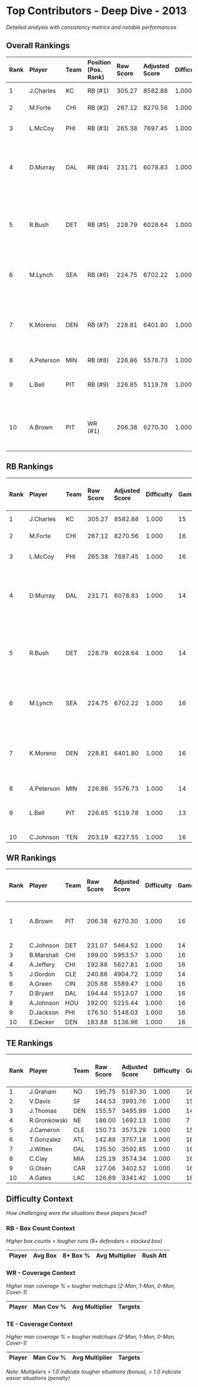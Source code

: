 # Top Contributors - Deep Dive - 2013

*Detailed analysis with consistency metrics and notable performances*

## Overall Rankings

| Rank | Player     | Team | Position (Pos. Rank) | Raw Score | Adjusted Score | Difficulty | Games | Avg/Game | Typical | Consistency | Floor | Ceiling | Peak   | Trend      | Notable Games                               |
| :----| :----------| :----| :--------------------| :---------| :--------------| :----------| :-----| :--------| :-------| :-----------| :-----| :-------| :------| :----------| :-------------------------------------------|
| 1    | J.Charles  | KC   | RB (#1)              | 305.27    | 8582.88        | 1.000      | 15    | 572.19   | 565.51  | 7/3/5       | 484.9 | 716.6   | 929.62 | Decreasing | Wk 15 (vs LV)                               |
| 2    | M.Forte    | CHI  | RB (#2)              | 267.12    | 8270.56        | 1.000      | 16    | 516.91   | 468.95  | 8/2/6       | 438.3 | 677.1   | 837.66 | Stable     | Wk 17 (vs GB)                               |
| 3    | L.McCoy    | PHI  | RB (#3)              | 265.38    | 7697.45        | 1.000      | 16    | 481.09   | 482.73  | 8/1/7       | 368.7 | 555.5   | 795.68 | Stable     | Wk 14 (vs DET)                              |
| 4    | D.Murray   | DAL  | RB (#4)              | 231.71    | 6078.83        | 1.000      | 14    | 434.20   | 377.89  | 7/0/7       | 324.0 | 558.9   | 740.89 | Increasing | Wk 13 (vs LV), Wk 16 (vs WAS), Wk 3 (vs LA) |
| 5    | R.Bush     | DET  | RB (#5)              | 228.79    | 6028.64        | 1.000      | 14    | 430.62   | 393.66  | 4/5/5       | 266.8 | 580.7   | 712.19 | Decreasing | Wk 1 (vs MIN), Wk 8 (vs DAL), Wk 13 (vs GB) |
| 6    | M.Lynch    | SEA  | RB (#6)              | 224.75    | 6702.22        | 1.000      | 16    | 418.89   | 412.35  | 8/2/6       | 324.3 | 528.7   | 734.50 | Stable     | Wk 6 (vs TEN), Wk 2 (vs SF)                 |
| 7    | K.Moreno   | DEN  | RB (#7)              | 228.81    | 6401.80        | 1.000      | 16    | 400.11   | 367.78  | 8/0/8       | 282.3 | 522.5   | 733.16 | Stable     | Wk 6 (vs JAX), Wk 12 (vs NE), Wk 5 (vs DAL) |
| 8    | A.Peterson | MIN  | RB (#8)              | 226.86    | 5576.73        | 1.000      | 14    | 398.34   | 421.14  | 7/0/7       | 205.9 | 581.3   | 631.56 | Increasing |                                             |
| 9    | L.Bell     | PIT  | RB (#9)              | 226.85    | 5119.78        | 1.000      | 13    | 393.83   | 363.98  | 4/3/6       | 328.1 | 450.7   | 578.11 | Stable     | Wk 16 (vs GB), Wk 13 (vs BAL)               |
| 10   | A.Brown    | PIT  | WR (#1)              | 206.38    | 6270.30        | 1.000      | 16    | 391.89   | 371.44  | 8/3/5       | 303.9 | 439.8   | 689.06 | Stable     | Wk 11 (vs DET), Wk 3 (vs CHI)               |

## RB Rankings

| Rank | Player     | Team | Raw Score | Adjusted Score | Difficulty | Games | Avg/Game | Typical | Consistency | Floor | Ceiling | Peak   | Trend      | Notable Games (>150% Typical)               |
| :----| :----------| :----| :---------| :--------------| :----------| :-----| :--------| :-------| :-----------| :-----| :-------| :------| :----------| :-------------------------------------------|
| 1    | J.Charles  | KC   | 305.27    | 8582.88        | 1.000      | 15    | 572.19   | 565.51  | 7/3/5       | 484.9 | 716.6   | 929.62 | Decreasing | Wk 15 (vs LV)                               |
| 2    | M.Forte    | CHI  | 267.12    | 8270.56        | 1.000      | 16    | 516.91   | 468.95  | 8/2/6       | 438.3 | 677.1   | 837.66 | Stable     | Wk 17 (vs GB)                               |
| 3    | L.McCoy    | PHI  | 265.38    | 7697.45        | 1.000      | 16    | 481.09   | 482.73  | 8/1/7       | 368.7 | 555.5   | 795.68 | Stable     | Wk 14 (vs DET)                              |
| 4    | D.Murray   | DAL  | 231.71    | 6078.83        | 1.000      | 14    | 434.20   | 377.89  | 7/0/7       | 324.0 | 558.9   | 740.89 | Increasing | Wk 13 (vs LV), Wk 16 (vs WAS), Wk 3 (vs LA) |
| 5    | R.Bush     | DET  | 228.79    | 6028.64        | 1.000      | 14    | 430.62   | 393.66  | 4/5/5       | 266.8 | 580.7   | 712.19 | Decreasing | Wk 1 (vs MIN), Wk 8 (vs DAL), Wk 13 (vs GB) |
| 6    | M.Lynch    | SEA  | 224.75    | 6702.22        | 1.000      | 16    | 418.89   | 412.35  | 8/2/6       | 324.3 | 528.7   | 734.50 | Stable     | Wk 6 (vs TEN), Wk 2 (vs SF)                 |
| 7    | K.Moreno   | DEN  | 228.81    | 6401.80        | 1.000      | 16    | 400.11   | 367.78  | 8/0/8       | 282.3 | 522.5   | 733.16 | Stable     | Wk 6 (vs JAX), Wk 12 (vs NE), Wk 5 (vs DAL) |
| 8    | A.Peterson | MIN  | 226.86    | 5576.73        | 1.000      | 14    | 398.34   | 421.14  | 7/0/7       | 205.9 | 581.3   | 631.56 | Increasing |                                             |
| 9    | L.Bell     | PIT  | 226.85    | 5119.78        | 1.000      | 13    | 393.83   | 363.98  | 4/3/6       | 328.1 | 450.7   | 578.11 | Stable     | Wk 16 (vs GB), Wk 13 (vs BAL)               |
| 10   | C.Johnson  | TEN  | 203.19    | 6227.55        | 1.000      | 16    | 389.22   | 358.20  | 8/2/6       | 302.8 | 418.3   | 725.39 | Stable     |                                             |

## WR Rankings

| Rank | Player     | Team | Raw Score | Adjusted Score | Difficulty | Games | Avg/Game | Typical | Consistency | Floor | Ceiling | Peak   | Trend      | Notable Games (>150% Typical) |
| :----| :----------| :----| :---------| :--------------| :----------| :-----| :--------| :-------| :-----------| :-----| :-------| :------| :----------| :-----------------------------|
| 1    | A.Brown    | PIT  | 206.38    | 6270.30        | 1.000      | 16    | 391.89   | 371.44  | 8/3/5       | 303.9 | 439.8   | 689.06 | Stable     | Wk 11 (vs DET), Wk 3 (vs CHI) |
| 2    | C.Johnson  | DET  | 231.07    | 5464.52        | 1.000      | 14    | 390.32   | 361.99  | 6/2/6       | 165.8 | 477.3   | 960.43 | Decreasing |                               |
| 3    | B.Marshall | CHI  | 199.00    | 5953.57        | 1.000      | 16    | 372.10   | 364.94  | 8/0/8       | 221.3 | 474.0   | 639.08 | Stable     |                               |
| 4    | A.Jeffery  | CHI  | 192.88    | 5627.81        | 1.000      | 16    | 351.74   | 351.24  | 8/4/4       | 200.7 | 375.6   | 840.54 | Increasing |                               |
| 5    | J.Gordon   | CLE  | 240.86    | 4904.72        | 1.000      | 14    | 350.34   | 339.00  | 5/1/8       | 199.5 | 487.0   | 835.57 | Increasing |                               |
| 6    | A.Green    | CIN  | 205.88    | 5589.47        | 1.000      | 16    | 349.34   | 329.24  | 8/2/6       | 262.3 | 426.0   | 633.96 | Increasing |                               |
| 7    | D.Bryant   | DAL  | 194.44    | 5513.07        | 1.000      | 16    | 344.57   | 377.74  | 8/3/5       | 206.5 | 423.9   | 557.30 | Stable     |                               |
| 8    | A.Johnson  | HOU  | 192.00    | 5215.44        | 1.000      | 16    | 325.96   | 304.44  | 8/0/8       | 209.9 | 395.1   | 804.27 | Stable     |                               |
| 9    | D.Jackson  | PHI  | 176.50    | 5148.03        | 1.000      | 16    | 321.75   | 283.26  | 8/1/7       | 151.9 | 427.8   | 679.74 | Decreasing |                               |
| 10   | E.Decker   | DEN  | 183.88    | 5136.96        | 1.000      | 16    | 321.06   | 236.69  | 7/1/8       | 173.0 | 399.7   | 891.50 | Decreasing |                               |

## TE Rankings

| Rank | Player       | Team | Raw Score | Adjusted Score | Difficulty | Games | Avg/Game | Typical | Consistency | Floor | Ceiling | Peak   | Trend      | Notable Games (>150% Typical) |
| :----| :------------| :----| :---------| :--------------| :----------| :-----| :--------| :-------| :-----------| :-----| :-------| :------| :----------| :-----------------------------|
| 1    | J.Graham     | NO   | 195.75    | 5197.30        | 1.000      | 16    | 324.83   | 323.24  | 8/1/7       | 230.6 | 411.3   | 620.78 | Decreasing |                               |
| 2    | V.Davis      | SF   | 144.53    | 3991.76        | 1.000      | 15    | 266.12   | 251.09  | 7/2/6       | 186.2 | 323.6   | 733.93 | Stable     |                               |
| 3    | J.Thomas     | DEN  | 155.57    | 3495.99        | 1.000      | 14    | 249.71   | 223.24  | 5/1/8       | 165.9 | 288.9   | 672.34 | Stable     |                               |
| 4    | R.Gronkowski | NE   | 186.00    | 1692.13        | 1.000      | 7     | 241.73   | 259.67  | 2/0/5       | 229.6 | 335.6   | 544.72 | Decreasing |                               |
| 5    | J.Cameron    | CLE  | 150.73    | 3573.29        | 1.000      | 15    | 238.22   | 189.49  | 6/1/8       | 141.7 | 426.4   | 548.53 | Decreasing |                               |
| 6    | T.Gonzalez   | ATL  | 142.88    | 3757.18        | 1.000      | 16    | 234.82   | 188.29  | 7/1/8       | 131.5 | 315.8   | 646.53 | Stable     |                               |
| 7    | J.Witten     | DAL  | 135.50    | 3592.85        | 1.000      | 16    | 224.55   | 167.88  | 8/2/6       | 113.1 | 330.3   | 434.50 | Increasing |                               |
| 8    | C.Clay       | MIA  | 125.19    | 3574.34        | 1.000      | 16    | 223.40   | 174.32  | 8/1/7       | 144.6 | 276.4   | 533.49 | Decreasing |                               |
| 9    | G.Olsen      | CAR  | 127.06    | 3402.52        | 1.000      | 16    | 212.66   | 216.28  | 8/1/7       | 160.7 | 276.2   | 372.24 | Increasing |                               |
| 10   | A.Gates      | LAC  | 126.69    | 3341.42        | 1.000      | 16    | 208.84   | 174.08  | 7/1/8       | 142.4 | 229.0   | 507.06 | Decreasing |                               |

## Difficulty Context

*How challenging were the situations these players faced?*

### RB - Box Count Context

*Higher box counts = tougher runs (8+ defenders = stacked box)*

| Player | Avg Box | 8+ Box % | Avg Multiplier | Rush Att |
| :------| :-------| :--------| :--------------| :--------|

### WR - Coverage Context

*Higher man coverage % = tougher matchups (2-Man, 1-Man, 0-Man, Cover-1)*

| Player | Man Cov % | Avg Multiplier | Targets |
| :------| :---------| :--------------| :-------|

### TE - Coverage Context

*Higher man coverage % = tougher matchups (2-Man, 1-Man, 0-Man, Cover-1)*

| Player | Man Cov % | Avg Multiplier | Targets |
| :------| :---------| :--------------| :-------|

*Note: Multipliers > 1.0 indicate tougher situations (bonus), < 1.0 indicate easier situations (penalty)*


